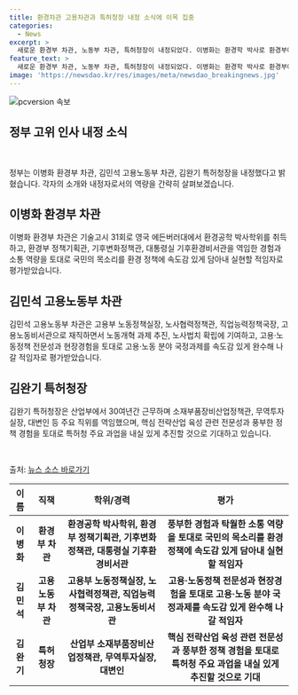 ```yaml
---
title: 환경차관 고용차관과 특허청장 내정 소식에 이목 집중
categories:
  - News
excerpt: >
  새로운 환경부 차관, 노동부 차관, 특허청장이 내정되었다. 이병화는 환경학 박사로 환경부에서 정책 및 기후변화정책 역임했으며, 김민석은 고용노동부에서 다양한 직책을 맡았고, 김완기는 산업부에서 30년 경력을 보유하고 특허정책 경험을 가지고 있다. 모두가 속도감 있게 업무를 이행할 적임자로 평가받고 있다. (단어수: 49)
feature_text: >
  새로운 환경부 차관, 노동부 차관, 특허청장이 내정되었다. 이병화는 환경학 박사로 환경부에서 정책 및 기후변화정책 역임했으며, 김민석은 고용노동부에서 다양한 직책을 맡았고, 김완기는 산업부에서 30년 경력을 보유하고 특허정책 경험을 가지고 있다. 모두가 속도감 있게 업무를 이행할 적임자로 평가받고 있다. (단어수: 49)
image: 'https://newsdao.kr/res/images/meta/newsdao_breakingnews.jpg'
---
```


<p><img src="https://newsdao.kr/res/images/meta/newsdao_breakingnews.jpg" alt="pcversion 속보" /></p>

<h2 data-ke-size="size26">정부 고위 인사 내정 소식</h2>

<p data-ke-size="size16">&nbsp;</p>

<p>정부는 이병화 환경부 차관, 김민석 고용노동부 차관, 김완기 특허청장을 내정했다고 밝혔습니다. 각자의 소개와 내정자로서의 역량을 간략히 살펴보겠습니다.</p>

<h2 data-ke-size="size26">이병화 환경부 차관</h2>

<p data-ke-size="size16">이병화 환경부 차관은 기술고시 31회로 영국 에든버러대에서 환경공학 박사학위를 취득하고, 환경부 정책기획관, 기후변화정책관, 대통령실 기후환경비서관을 역임한 경험과 소통 역량을 토대로 국민의 목소리를 환경 정책에 속도감 있게 담아내 실현할 적임자로 평가받았습니다.</p>

<h2 data-ke-size="size26">김민석 고용노동부 차관</h2>

<p data-ke-size="size16">김민석 고용노동부 차관은 고용부 노동정책실장, 노사협력정책관, 직업능력정책국장, 고용노동비서관으로 재직하면서 노동개혁 과제 추진, 노사법치 확립에 기여하고, 고용·노동정책 전문성과 현장경험을 토대로 고용·노동 분야 국정과제를 속도감 있게 완수해 나갈 적임자로 평가받았습니다.</p>

<h2 data-ke-size="size26">김완기 특허청장</h2>

<p data-ke-size="size16">김완기 특허청장은 산업부에서 30여년간 근무하며 소재부품장비산업정책관, 무역투자실장, 대변인 등 주요 직위를 역임했으며, 핵심 전략산업 육성 관련 전문성과 풍부한 정책 경험을 토대로 특허청 주요 과업을 내실 있게 추진할 것으로 기대하고 있습니다.</p>

<p data-ke-size="size16">&nbsp;</p>

<p>출처: <a href='http://www.example.com'>뉴스 소스 바로가기</a></p>

<table>
  <thead>
    <tr>
      <th style="text-align: center;">이름</th>
      <th style="text-align: center;">직책</th>
      <th style="text-align: center;">학위/경력</th>
      <th style="text-align: center;">평가</th>
    </tr>
  </thead>
  <tbody>
    <tr>
      <td style="text-align: center;"><b>이병화</b></td>
      <td style="text-align: center;"><b>환경부 차관</b></td>
      <td style="text-align: center;"><b>환경공학 박사학위, 환경부 정책기획관, 기후변화정책관, 대통령실 기후환경비서관</b></td>
      <td style="text-align: center;"><b>풍부한 경험과 탁월한 소통 역량을 토대로 국민의 목소리를 환경 정책에 속도감 있게 담아내 실현할 적임자</b></td>
    </tr>
    <tr>
      <td style="text-align: center;"><b>김민석</b></td>
      <td style="text-align: center;"><b>고용노동부 차관</b></td>
      <td style="text-align: center;"><b>고용부 노동정책실장, 노사협력정책관, 직업능력정책국장, 고용노동비서관</b></td>
      <td style="text-align: center;"><b>고용·노동정책 전문성과 현장경험을 토대로 고용·노동 분야 국정과제를 속도감 있게 완수해 나갈 적임자</b></td>
    </tr>
    <tr>
      <td style="text-align: center;"><b>김완기</b></td>
      <td style="text-align: center;"><b>특허청장</b></td>
      <td style="text-align: center;"><b>산업부 소재부품장비산업정책관, 무역투자실장, 대변인</b></td>
      <td style="text-align: center;"><b>핵심 전략산업 육성 관련 전문성과 풍부한 정책 경험을 토대로 특허청 주요 과업을 내실 있게 추진할 것으로 기대</b></td>
    </tr>
  </tbody>
</table>

<p data-ke-size="size16">&nbsp;</p>

